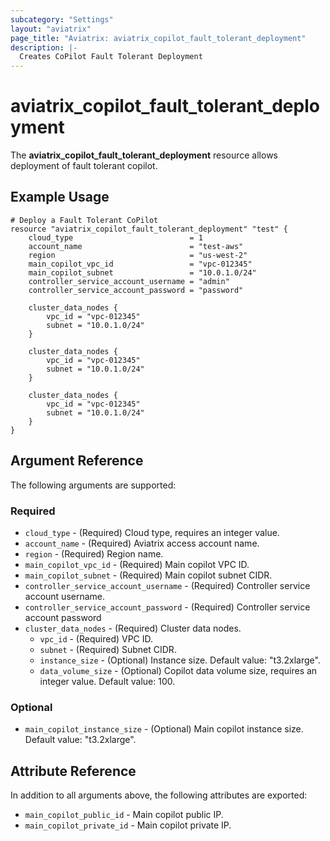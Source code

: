 ```yaml
---
subcategory: "Settings"
layout: "aviatrix"
page_title: "Aviatrix: aviatrix_copilot_fault_tolerant_deployment"
description: |-
  Creates CoPilot Fault Tolerant Deployment
---
```


# aviatrix_copilot_fault_tolerant_deployment

The **aviatrix_copilot_fault_tolerant_deployment** resource allows deployment of fault tolerant copilot.

## Example Usage

```hcl
# Deploy a Fault Tolerant CoPilot
resource "aviatrix_copilot_fault_tolerant_deployment" "test" {
    cloud_type                          = 1
    account_name                        = "test-aws"
    region                              = "us-west-2"
    main_copilot_vpc_id                 = "vpc-012345"
    main_copilot_subnet                 = "10.0.1.0/24"
    controller_service_account_username = "admin"
    controller_service_account_password = "password"

    cluster_data_nodes {
        vpc_id = "vpc-012345"
        subnet = "10.0.1.0/24"
    }

    cluster_data_nodes {
        vpc_id = "vpc-012345"
        subnet = "10.0.1.0/24"
    }

    cluster_data_nodes {
        vpc_id = "vpc-012345"
        subnet = "10.0.1.0/24"
    }
}
```

## Argument Reference
The following arguments are supported:

### Required
* `cloud_type` - (Required) Cloud type, requires an integer value.
* `account_name` - (Required) Aviatrix access account name.
* `region` - (Required) Region name.
* `main_copilot_vpc_id` - (Required) Main copilot VPC ID.
* `main_copilot_subnet` - (Required) Main copilot subnet CIDR.
* `controller_service_account_username` - (Required) Controller service account username.
* `controller_service_account_password` - (Required) Controller service account password
* `cluster_data_nodes` - (Required) Cluster data nodes.
  * `vpc_id` - (Required) VPC ID.
  * `subnet` - (Required) Subnet CIDR.
  * `instance_size` - (Optional) Instance size. Default value: "t3.2xlarge".
  * `data_volume_size` - (Optional) Copilot data volume size, requires an integer value. Default value: 100.

### Optional
* `main_copilot_instance_size` - (Optional) Main copilot instance size. Default value: "t3.2xlarge".

## Attribute Reference
In addition to all arguments above, the following attributes are exported:

* `main_copilot_public_id` - Main copilot public IP.
* `main_copilot_private_id` - Main copilot private IP.
